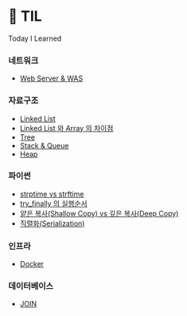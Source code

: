 # 📎 TIL
Today I Learned

### 네트워크
- [Web Server & WAS](https://github.com/jisun-choi/TIL/blob/main/Jan_2021/Web_server_vs_WAS_(01.19).md)

### 자료구조
- [Linked List](https://github.com/jisun-choi/TIL/blob/main/Jan_2021/Linked_List_(01.10).md)
- [Linked List 와 Array 의 차이점](https://github.com/jisun-choi/TIL/blob/main/Jan_2021/Linked_List_vs_Array_(01.21).md)
- [Tree](https://github.com/jisun-choi/TIL/blob/main/Jan_2021/Tree_(01.12).md)
- [Stack & Queue](https://github.com/jisun-choi/TIL/blob/main/Jan_2021/Stack_and_Queue_(01.20).md)
- [Heap](https://github.com/jisun-choi/TIL/blob/main/Jan_2021/Heap_(01.22).md)

### 파이썬 
- [strptime vs strftime](https://github.com/jisun-choi/TIL/blob/main/Jan_2021/strptime_vs_strftime_(01.05).md)
- [try_finally 의 실행순서](https://github.com/jisun-choi/TIL/blob/main/Jan_2021/try_finally_(01.11).md)
- [얕은 복사(Shallow Copy) vs 깊은 복사(Deep Copy)](https://github.com/jisun-choi/TIL/blob/main/Jan_2021/shallow_copy_vs_deep_copy_(01.25).md)
- [직렬화(Serialization)](https://github.com/jisun-choi/TIL/blob/main/Jan_2021/Serialization_(01.27).md)

### 인프라
- [Docker](https://github.com/jisun-choi/TIL/blob/main/Jan_2021/Docker_(01.18).md)

### 데이터베이스
- [JOIN](https://github.com/jisun-choi/TIL/blob/main/Dec_2020/JOIN_12.31.2020_Thu.md)

